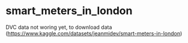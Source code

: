 # smart_meters_in_london

DVC data not woring yet, to download data (https://www.kaggle.com/datasets/jeanmidev/smart-meters-in-london)
